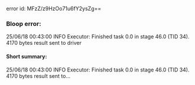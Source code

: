 error id: MFzZ/z9HzOo71u6fY2ysZg==
### Bloop error:

25/06/18 00:43:00 INFO Executor: Finished task 0.0 in stage 46.0 (TID 34). 4170 bytes result sent to driver
#### Short summary: 

25/06/18 00:43:00 INFO Executor: Finished task 0.0 in stage 46.0 (TID 34). 4170 bytes result sent to...